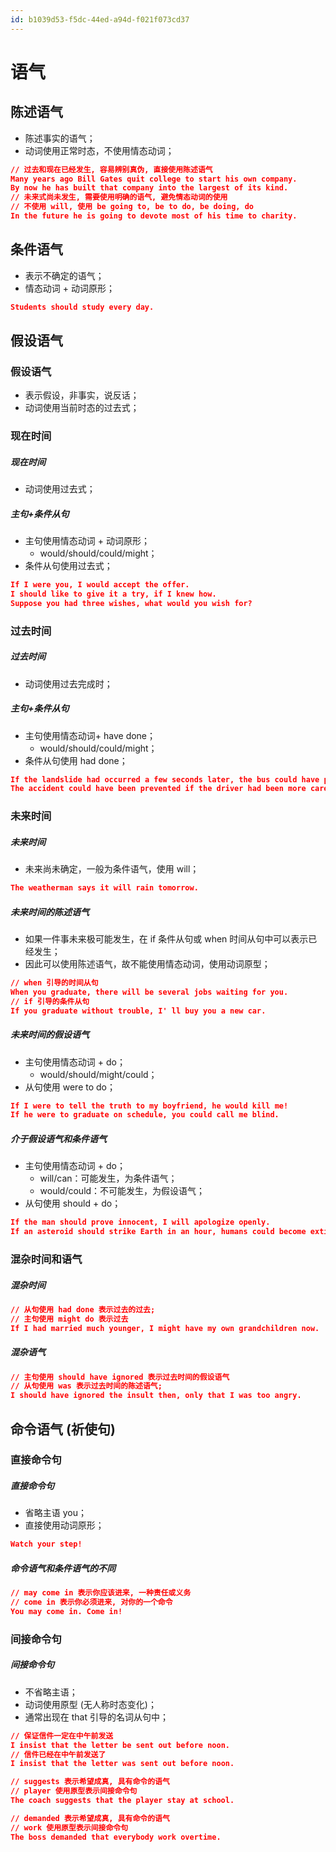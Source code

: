 ```yaml
---
id: b1039d53-f5dc-44ed-a94d-f021f073cd37
---
```


# 语气

## 陈述语气

- 陈述事实的语气；
- 动词使用正常时态，不使用情态动词；

```json
// 过去和现在已经发生, 容易辨别真伪, 直接使用陈述语气
Many years ago Bill Gates quit college to start his own company.
By now he has built that company into the largest of its kind.
// 未来式尚未发生, 需要使用明确的语气, 避免情态动词的使用
// 不使用 will, 使用 be going to, be to do, be doing, do
In the future he is going to devote most of his time to charity.
```

## 条件语气

- 表示不确定的语气；
- 情态动词 + 动词原形；

```json
Students should study every day.
```

## 假设语气

### 假设语气

- 表示假设，非事实，说反话；
- 动词使用当前时态的过去式；

### 现在时间

##### 现在时间

- 动词使用过去式；

##### 主句+条件从句

- 主句使用情态动词 + 动词原形；
  - would/should/could/might；
- 条件从句使用过去式；

```json
If I were you, I would accept the offer.
I should like to give it a try, if I knew how.
Suppose you had three wishes, what would you wish for?
```

### 过去时间

##### 过去时间

- 动词使用过去完成时；

##### 主句+条件从句

- 主句使用情态动词+ have done；
  - would/should/could/might；
- 条件从句使用 had done；

```json
If the landslide had occurred a few seconds later, the bus could have passed through safely.
The accident could have been prevented if the driver had been more careful.
```

### 未来时间

##### 未来时间

- 未来尚未确定，一般为条件语气，使用 will；

```json
The weatherman says it will rain tomorrow.
```

##### 未来时间的陈述语气

- 如果一件事未来极可能发生，在 if 条件从句或 when 时间从句中可以表示已经发生；
- 因此可以使用陈述语气，故不能使用情态动词，使用动词原型；

```json
// when 引导的时间从句
When you graduate, there will be several jobs waiting for you.
// if 引导的条件从句
If you graduate without trouble, I' ll buy you a new car.
```

##### 未来时间的假设语气

- 主句使用情态动词 + do；
  - would/should/might/could；
- 从句使用 were to do；

```json
If I were to tell the truth to my boyfriend, he would kill me!
If he were to graduate on schedule, you could call me blind.
```

##### 介于假设语气和条件语气

- 主句使用情态动词 + do；
  - will/can：可能发生，为条件语气；
  - would/could：不可能发生，为假设语气；
- 从句使用 should + do；

```json
If the man should prove innocent, I will apologize openly.
If an asteroid should strike Earth in an hour, humans could become extinct in a short time.
```

### 混杂时间和语气

##### 混杂时间

```json
// 从句使用 had done 表示过去的过去;
// 主句使用 might do 表示过去
If I had m​​arried much younger, I might have my own grandchildren now.
```

##### 混杂语气

```json
// 主句使用 should have ignored 表示过去时间的假设语气
// 从句使用 was 表示过去时间的陈述语气;
I should have ignored the insult then, only that I was too angry.
```

## 命令语气 (祈使句)

### 直接命令句

##### 直接命令句

- 省略主语 you；
- 直接使用动词原形；

```json
Watch your step!
```

##### 命令语气和条件语气的不同

```json
// may come in 表示你应该进来, 一种责任或义务
// come in 表示你必须进来, 对你的一个命令
You may come in. Come in!
```

### 间接命令句

##### 间接命令句

- 不省略主语；
- 动词使用原型 (无人称时态变化)；
- 通常出现在 that 引导的名词从句中；

```json
// 保证信件一定在中午前发送
I insist that the letter be sent out before noon.
// 信件已经在中午前发送了
I insist that the letter was sent out before noon.

// suggests 表示希望成真, 具有命令的语气
// player 使用原型表示间接命令句
The coach suggests that the player stay at school.

// demanded 表示希望成真, 具有命令的语气
// work 使用原型表示间接命令句
The boss demanded that everybody work overtime.
```
